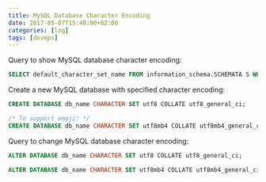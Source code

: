```yaml
---
title: MySQL Database Character Encoding
date: 2017-05-07T15:40:00+02:00
categories: [log]
tags: [devops]
---
```

Query to show MySQL database character encoding:

```sql
SELECT default_character_set_name FROM information_schema.SCHEMATA S WHERE schema_name = "db_name";
```

Create a new MySQL database with specified character encoding:

```sql
CREATE DATABASE db_name CHARACTER SET utf8 COLLATE utf8_general_ci;

/* To support emoji! */
CREATE DATABASE db_name CHARACTER SET utf8mb4 COLLATE utf8mb4_general_ci;
```

Query to change MySQL database character encoding:

```sql
ALTER DATABASE db_name CHARACTER SET utf8 COLLATE utf8_general_ci;

ALTER DATABASE db_name CHARACTER SET utf8mb4 COLLATE utf8mb4_general_ci;
```